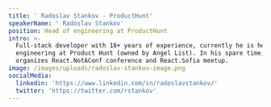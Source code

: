 ```yaml
---
title: ' Radoslav Stankov - ProductHunt'
speakerName: ' Radoslav Stankov'
position: Head of engineering at ProductHunt
intro: >-
  Full-stack developer with 18+ years of experience, currently he is head of
  engineering at Product Hunt (owned by Angel List). In his spare time, he
  organizes React.NotAConf conference and React.Sofia meetup.
image: /images/uploads/radoslav-stankov-image.png
socialMedia:
  linkedin: 'https://www.linkedin.com/in/radoslavstankov/'
  twitter: 'https://twitter.com/rstankov'
---
```


